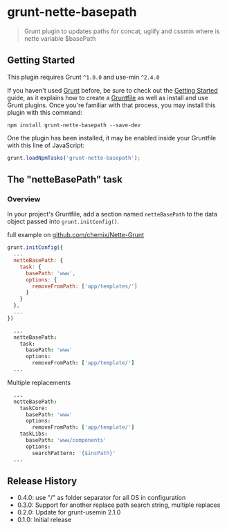 # grunt-nette-basepath

> Grunt plugin to updates paths for concat, uglify and cssmin where is nette variable $basePath


## Getting Started
This plugin requires Grunt `^1.0.0` and use-min `^2.4.0`

If you haven't used [Grunt](http://gruntjs.com/) before, be sure to check out the [Getting Started](http://gruntjs.com/getting-started) guide, as it explains how to create a [Gruntfile](http://gruntjs.com/sample-gruntfile) as well as install and use Grunt plugins. Once you're familiar with that process, you may install this plugin with this command:

```shell
npm install grunt-nette-basepath --save-dev
```

One the plugin has been installed, it may be enabled inside your Gruntfile with this line of JavaScript:

```js
grunt.loadNpmTasks('grunt-nette-basepath');
```

## The "netteBasePath" task

### Overview
In your project's Gruntfile, add a section named `netteBasePath` to the data object passed into `grunt.initConfig()`.

full example on [github.com/chemix/Nette-Grunt](https://github.com/chemix/Nette-Grunt)

```js
grunt.initConfig({
  ...
  netteBasePath: {
    task: {
      basePath: 'www',
      options: {
        removeFromPath: ['app/templates/']
      }
    }
  },
  ...
})
```

```coffee
  ...
  netteBasePath:
    task:
      basePath: 'www'
      options:
        removeFromPath: ['app/template/']
  ...
```


Multiple replacements

```coffee
  ...
  netteBasePath:
    taskCore:
      basePath: 'www'
      options:
        removeFromPath: ['app/template/']
    taskLibs:
      basePath: 'www/components'
      options:
        searchPattern: '{$incPath}'
  ...
```


## Release History
- 0.4.0: use "/" as folder separator for all OS in configuration
- 0.3.0: Support for another replace path search string, multiple replaces
- 0.2.0: Update for grunt-usemin 2.1.0
- 0.1.0: Initial release